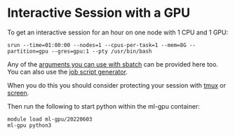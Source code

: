 # Interactive Session with a GPU

To get an interactive session for an hour on one node with 1 CPU and 1 GPU:


```
srun --time=01:00:00 --nodes=1 --cpus-per-task=1 --mem=8G --partition=gpu --gres=gpu:1 --pty /usr/bin/bash
```

Any of the [arguments you can use with sbatch](../slurm_basics.md) can be provided here too. You can also use the [job script generator](../job_scheduler/job_script_generator.md).

When you do this you should consider protecting your session with [tmux](../interactive_computing/tmux.md) or [screen](../interactive_computing/screen.md).

Then run the following to start python within the ml-gpu container:

```
module load ml-gpu/20220603
ml-gpu python3
```